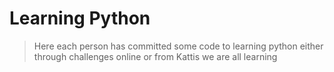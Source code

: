 # Learning Python
> Here each person has committed some code to learning python either through challenges online or from Kattis
> we are all learning
